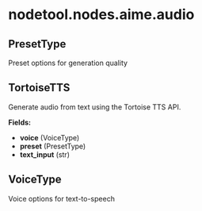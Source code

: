 # nodetool.nodes.aime.audio

## PresetType

Preset options for generation quality

## TortoiseTTS

Generate audio from text using the Tortoise TTS API.

**Fields:**
- **voice** (VoiceType)
- **preset** (PresetType)
- **text_input** (str)


## VoiceType

Voice options for text-to-speech

